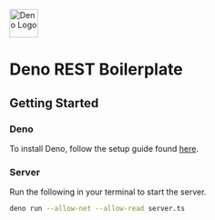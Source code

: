 <a href="https://deno.land"><img src="https://deno.land/logo.svg" alt="Deno Logo" width="50"/></a>

# Deno REST Boilerplate
## Getting Started
### Deno
To install Deno, follow the setup guide found [here](https://deno.land/#installation).
### Server
Run the following in your terminal to start the server.

```bash
deno run --allow-net --allow-read server.ts
```
